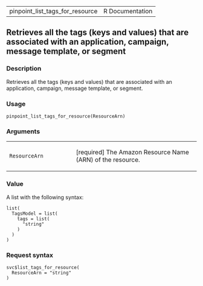 <table style="width: 100%;">
<tbody>
<tr class="odd">
<td>pinpoint_list_tags_for_resource</td>
<td style="text-align: right;">R Documentation</td>
</tr>
</tbody>
</table>

## Retrieves all the tags (keys and values) that are associated with an application, campaign, message template, or segment

### Description

Retrieves all the tags (keys and values) that are associated with an
application, campaign, message template, or segment.

### Usage

    pinpoint_list_tags_for_resource(ResourceArn)

### Arguments

<table>
<colgroup>
<col style="width: 35%" />
<col style="width: 65%" />
</colgroup>
<tbody>
<tr class="odd">
<td><code
id="pinpoint_list_tags_for_resource_:_ResourceArn">ResourceArn</code></td>
<td><p>[required] The Amazon Resource Name (ARN) of the
resource.</p></td>
</tr>
</tbody>
</table>

### Value

A list with the following syntax:

    list(
      TagsModel = list(
        tags = list(
          "string"
        )
      )
    )

### Request syntax

    svc$list_tags_for_resource(
      ResourceArn = "string"
    )
